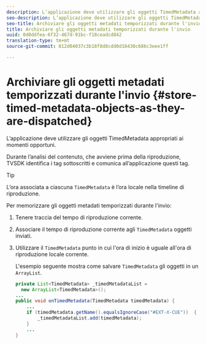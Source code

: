 ```yaml
---
description: L’applicazione deve utilizzare gli oggetti TimedMetadata appropriati ai momenti opportuni.
seo-description: L’applicazione deve utilizzare gli oggetti TimedMetadata appropriati ai momenti opportuni.
seo-title: Archiviare gli oggetti metadati temporizzati durante l'invio
title: Archiviare gli oggetti metadati temporizzati durante l'invio
uuid: 0d0ddfea-6f32-467d-91bc-f18ceadcd842
translation-type: tm+mt
source-git-commit: 812d04037c3b18f8d8cdd0d18430c686c3eee1ff

---
```



# Archiviare gli oggetti metadati temporizzati durante l&#39;invio {#store-timed-metadata-objects-as-they-are-dispatched}

L’applicazione deve utilizzare gli oggetti TimedMetadata appropriati ai momenti opportuni.

Durante l’analisi del contenuto, che avviene prima della riproduzione, TVSDK identifica i tag sottoscritti e comunica all’applicazione questi tag.

>[!TIP]
>
>L’ora associata a ciascuna `TimedMetadata` è l’ora locale nella timeline di riproduzione.

Per memorizzare gli oggetti metadati temporizzati durante l&#39;invio:

1. Tenere traccia del tempo di riproduzione corrente.
1. Associare il tempo di riproduzione corrente agli `TimedMetadata` oggetti inviati.

1. Utilizzare il `TimedMetadata` punto in cui l&#39;ora di inizio è uguale all&#39;ora di riproduzione locale corrente.

   L&#39;esempio seguente mostra come salvare `TimedMetadata` gli oggetti in un `ArrayList`.

   ```java
   private List<TimedMetadata> _timedMetadataList =  
     new ArrayList<TimedMetadata>(); 
   ... 
   public void onTimedMetadata(TimedMetadata timedMetadata) { 
       ... 
       if (timedMetadata.getName().equalsIgnoreCase("#EXT-X-CUE"))  { 
           _timedMetadataList.add(timedMetadata); 
       } 
       ... 
   }
   ```

